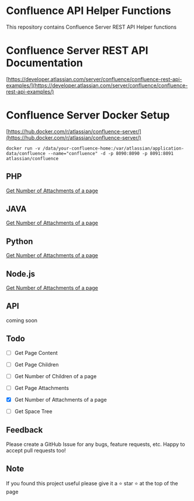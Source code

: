 # Confluence API Helper Functions
This repository contains Confluence Server REST API Helper functions

# Confluence Server REST API Documentation
[https://developer.atlassian.com/server/confluence/confluence-rest-api-examples/](https://developer.atlassian.com/server/confluence/confluence-rest-api-examples/)

# Confluence Server Docker Setup
[https://hub.docker.com/r/atlassian/confluence-server/](https://hub.docker.com/r/atlassian/confluence-server/)
```
docker run -v /data/your-confluence-home:/var/atlassian/application-data/confluence --name="confluence" -d -p 8090:8090 -p 8091:8091 atlassian/confluence
```

## PHP
[Get Number of Attachments of a page](php/get_number_of_attachments_of_a_page.php)

## JAVA
[Get Number of Attachments of a page](java/get_number_of_attachments_of_a_page.java)

## Python
[Get Number of Attachments of a page](python/get_number_of_attachments_of_a_page.py)

## Node.js
[Get Number of Attachments of a page](node/get_number_of_attachments_of_a_page.js)


## API
coming soon



## Todo
- [ ] Get Page Content  
- [ ] Get Page Children
- [ ] Get Number of Children of a page
- [ ] Get Page Attachments 
- [x] Get Number of Attachments of a page
- [ ] Get Space Tree  


## Feedback
Please create a GitHub Issue for any bugs, feature requests, etc. Happy to accept pull requests too!

## Note
If you found this project useful please give it a ⭐ star ⭐ at the top of the page



